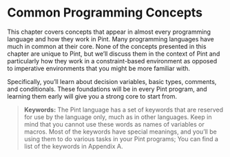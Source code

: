 # Common Programming Concepts

This chapter covers concepts that appear in almost every programming language and how they work in Pint. Many programming languages have much in common at their core. None of the concepts presented in this chapter are unique to Pint, but we’ll discuss them in the context of Pint and particularly how they work in a constraint-based environment as opposed to imperative environments that you might be more familiar with.

Specifically, you’ll learn about decision variables, basic types, comments, and conditionals. These foundations will be in every Pint program, and learning them early will give you a strong core to start from.

> **Keywords:** The Pint language has a set of keywords that are reserved for use by the language only, much as in
> other languages. Keep in mind that you cannot use these words as names of variables or macros. Most
> of the keywords have special meanings, and you’ll be using them to do various tasks in your Pint
> programs; You can find a list of the keywords in Appendix A.
